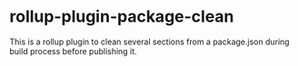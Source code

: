 # rollup-plugin-package-clean
This is a rollup plugin to clean several sections from a package.json during build process before publishing it.
